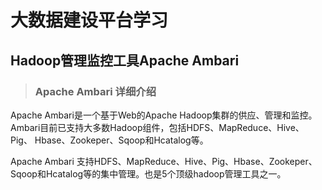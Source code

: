 # 大数据建设平台学习

## Hadoop管理监控工具Apache Ambari

>### Apache Ambari 详细介绍

Apache Ambari是一个基于Web的Apache Hadoop集群的供应、管理和监控。Ambari目前已支持大多数Hadoop组件，包括HDFS、MapReduce、Hive、Pig、 Hbase、Zookeper、Sqoop和Hcatalog等。

Apache Ambari 支持HDFS、MapReduce、Hive、Pig、Hbase、Zookeper、Sqoop和Hcatalog等的集中管理。也是5个顶级hadoop管理工具之一。